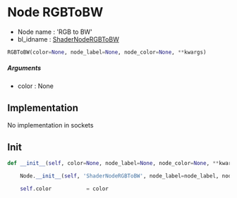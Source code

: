 # Node RGBToBW

- Node name : 'RGB to BW'
- bl_idname : [ShaderNodeRGBToBW](https://docs.blender.org/api/current/bpy.types.ShaderNodeRGBToBW.html)


``` python
RGBToBW(color=None, node_label=None, node_color=None, **kwargs)
```
##### Arguments

- color : None

## Implementation

No implementation in sockets

## Init

``` python
def __init__(self, color=None, node_label=None, node_color=None, **kwargs):

    Node.__init__(self, 'ShaderNodeRGBToBW', node_label=node_label, node_color=node_color, **kwargs)

    self.color           = color
```
